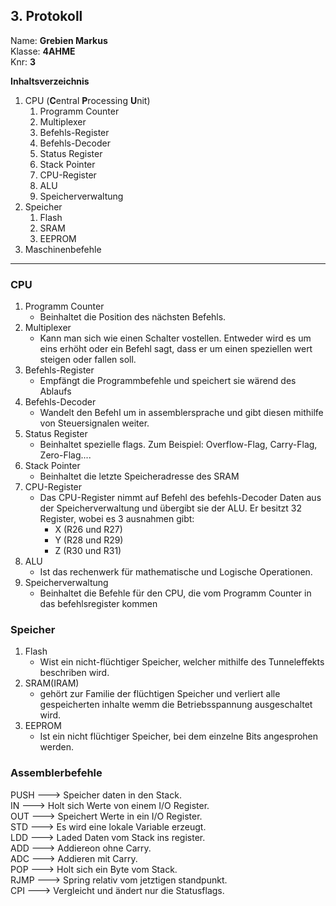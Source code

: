 ## 3. Protokoll
Name: **Grebien Markus**  
Klasse: **4AHME**  
Knr: **3**


**Inhaltsverzeichnis**

1. CPU (**C**entral **P**rocessing **U**nit)
	1. Programm Counter
	2. Multiplexer
	3. Befehls-Register
	4. Befehls-Decoder
	5. Status Register
	6. Stack Pointer
	7. CPU-Register
	8. ALU
	9. Speicherverwaltung
2. Speicher
	1. Flash
	2. SRAM
	3. EEPROM
3. Maschinenbefehle
---
### CPU
1. Programm Counter
	* Beinhaltet die Position des nächsten Befehls.
2. Multiplexer
	* Kann man sich wie einen Schalter vostellen. Entweder wird es um eins erhöht oder ein Befehl sagt, dass er um einen speziellen wert steigen oder fallen soll. 
3. Befehls-Register
	* Empfängt die Programmbefehle und speichert sie wärend des Ablaufs
4. Befehls-Decoder
	* Wandelt den Befehl um in assemblersprache und gibt diesen mithilfe von Steuersignalen weiter.
5. Status Register
	* Beinhaltet spezielle flags. Zum Beispiel: Overflow-Flag, Carry-Flag, Zero-Flag....
6. Stack Pointer
	* Beinhaltet die letzte Speicheradresse des SRAM
7. CPU-Register
	* Das CPU-Register nimmt auf Befehl des befehls-Decoder Daten aus der Speicherverwaltung und übergibt sie der ALU. Er besitzt 32 Register, wobei es 3 ausnahmen gibt: 
		* X (R26 und R27)
		* Y (R28 und R29)
		* Z (R30 und R31)
8. ALU
	* Ist das rechenwerk für mathematische und Logische Operationen. 
9. Speicherverwaltung
	*  Beinhaltet die Befehle für den CPU, die vom Programm Counter in das befehlsregister kommen

### Speicher
1. Flash
	* Wist ein nicht-flüchtiger Speicher, welcher mithilfe des Tunneleffekts beschriben wird.
2. SRAM(IRAM) 
	* gehört zur Familie der flüchtigen Speicher und verliert alle gespeicherten inhalte wemm die Betriebsspannung ausgeschaltet wird. 
3. EEPROM
	* Ist ein nicht flüchtiger Speicher, bei dem einzelne Bits angesprohen werden. 

### Assemblerbefehle

PUSH ---> Speicher daten in den Stack.  
IN ---> Holt sich Werte von einem I/O Register.  
OUT ---> Speichert Werte in ein I/O Register.  
STD ---> Es wird eine lokale Variable erzeugt.  
LDD ---> Laded Daten vom Stack ins register.  
ADD ---> Addiereon ohne Carry.  
ADC ---> Addieren mit Carry.  
POP ---> Holt sich ein Byte vom Stack.  
RJMP ---> Spring relativ vom jetztigen standpunkt.  
CPI ---> Vergleicht und ändert nur die Statusflags.  

